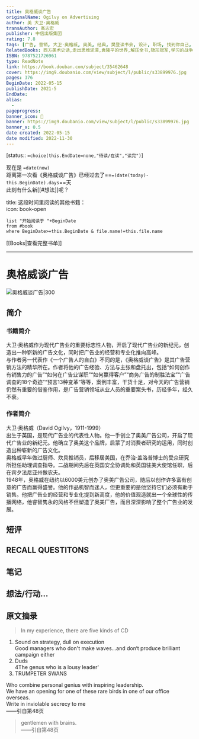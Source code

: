 ```yaml
---
title: 奥格威谈广告
originalName: Ogilvy on Advertising
author: 美 大卫·奥格威
transAuthor: 高志宏
publisher: 中信出版集团
rating: 7.8
tags: [广告, 营销, 大卫·奥格威, 奥美, 经典, 樊登读书会, 设计, 职场, 找到你自己, 商业, book]
RelatedBooks: 西方美术史话,走出思维泥潭,袁隆平的世界,解压全书,隐形冠军,学习的战争(怎样才是最好的学习),品牌如何成为偶像,销售就是要玩转情商：99%的人都...,哲学的慰藉,崇祯传
ISBN: 9787521726961
type: ReadNote
link: https://book.douban.com/subject/35462648
cover: https://img9.doubanio.com/view/subject/l/public/s33899976.jpg
pages: 376
BeginDate: 2022-05-15
publishDate: 2021-5
EndDate:
alias:
  - 
pageprogress:
banner_icon: 📖
banner: https://img9.doubanio.com/view/subject/l/public/s33899976.jpg
banner_x: 0.5
date created: 2022-05-15
date modified: 2022-11-30
---
```


[status:: `=choice(this.EndDate=none,"待读/在读","读完")`]

现在是 `=date(now)`  
距离第一次看《奥格威谈广告》已经过去了==`=(date(today)-this.BeginDate).days`==天  
此刻有什么新[[#想法]]呢？

title: 这段时间里阅读的其他书籍：  
icon: book-open

```dataview
list "开始阅读于 "+BeginDate
from #book 
where BeginDate>=this.BeginDate & file.name!=this.file.name
```

[[Books|查看完整书单]]

---

# 奥格威谈广告

![奥格威谈广告|300](https://img9.doubanio.com/view/subject/l/public/s33899976.jpg)

## 简介

### 书籍简介

大卫·奥格威作为现代广告业的重要标志性人物，开启了现代广告业的新纪元，创造出一种崭新的广告文化，同时把广告业的经营和专业化推向高峰。  
与作者另一代表作《一个广告人的自白》不同的是，《奥格威谈广告》是其广告营销方法的精华所在。作者将他的广告经验、方法与主张和盘托出，包括“如何创作有销售力的广告”“如何在广告业谋职”“如何赢得客户”“商务广告的制胜法宝”“广告调查的18个奇迹”“预言13种变革”等等，案例丰富，干货十足，对今天的广告营销仍然有重要的借鉴作用，是广告营销领域从业人员的重要案头书，历经多年，经久不衰。

### 作者简介

大卫·奥格威（David Ogilvy，1911-1999）  
出生于英国，是现代广告业的代表性人物。他一手创立了奥美广告公司，开启了现代广告业的新纪元。他确立了奥美这个品牌，启蒙了对消费者研究的运用，同时创造出种崭新的广告文化。  
奥格威早年做过厨师、炊具推销员，后移居美国，在乔治·盖洛普博士的受众研究所担任助理调查指导。二战期间先后在英国安全协调处和英国驻美大使馆任职，后在宾夕法尼亚州做农夫。  
1948年，奥格威在纽约以6000美元创办了奥美广告公司，随后以创作许多富有创意的广告而赢得盛誉。他的作品机智而迷人，但更重要的是他坚持它们必须有助于销售。他把广告业的经营和专业化提到新高度，他的价值观造就出一个全球性的传播网络，他睿智隽永的风格不但塑造了奥美厂告，而且深深影响了整个广告业的发展。

## 短评

## RECALL QUESTITONS

## 笔记

## 想法/行动…

## 原文摘录

> In my experience, there are five kinds of CD
1. Sound on strategy, dull on execution  
Good managers who don't make waves…and don‘t produce brilliant campaign either
3. Duds  
4The genus who is a lousy leader'
5. TRUMPETER SWANS

Who combine personal genius with inspiring leadership.  
We have an opening for one of these rare birds in one of our office overseas.  
Write in inviolable secrecy to me  
——引自第48页

> gentlemen with brains.  
——引自第48页

##
